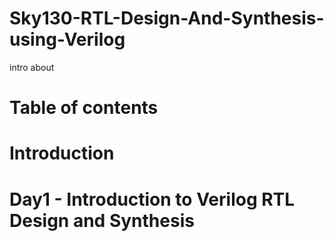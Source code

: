 # Sky130-RTL-Design-And-Synthesis-using-Verilog
 intro about
# Table of contents
# Introduction
# Day1 - Introduction to Verilog RTL Design and Synthesis
